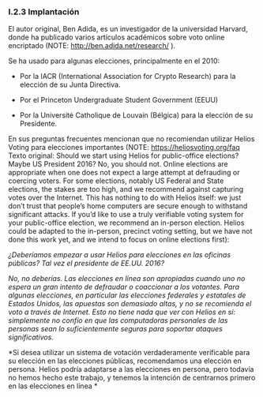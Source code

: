 ### I.2.3 Implantación

El autor original, Ben Adida, es un investigador de la universidad Harvard, donde ha publicado varios artículos académicos sobre voto online encriptado (NOTE:  http://ben.adida.net/research/ ). 

Se ha usado para algunas elecciones, principalmente en el 2010: 

* Por la IACR (International Association for Crypto Research) para la elección de su Junta Directiva. 

* Por el Princeton Undergraduate Student Government (EEUU) 

* Por la Université Catholique de Louvain (Bélgica) para la elección de su Presidente.

En sus preguntas frecuentes mencionan que no recomiendan utilizar Helios Voting para elecciones importantes (NOTE:  https://heliosvoting.org/faq Texto original: 
Should we start using Helios for public-office elections? Maybe US President 2016?
No, you should not. Online elections are appropriate when one does not expect a large attempt at defrauding or coercing voters. For some elections, notably US Federal and State elections, the stakes are too high, and we recommend against capturing votes over the Internet. This has nothing to do with Helios itself: we just don’t trust that people’s home computers are secure enough to withstand significant attacks.
If you’d like to use a truly verifiable voting system for your public-office election, we recommend an in-person election. Helios could be adapted to the in-person, precinct voting setting, but we have not done this work yet, and we intend to focus on online elections first):

*¿Deberíamos empezar a usar Helios para elecciones en las oficinas públicas? Tal vez el presidente de EE.UU. 2016?*

*No, no deberías. Las elecciones en línea son apropiadas cuando uno no espera un gran intento de defraudar o coaccionar a los votantes. Para algunas elecciones, en particular las elecciones federales y estatales de Estados Unidos, las apuestas son demasiado altas, y no se recomienda el voto a través de Internet. Esto no tiene nada que ver con Helios en sí: simplemente no confío en que las computadoras personales de las personas sean lo suficientemente seguras para soportar ataques significativos.*

*Si desea utilizar un sistema de votación verdaderamente verificable para su elección en las elecciones públicas, recomendamos una elección en persona. Helios podría adaptarse a las elecciones en persona, pero todavía no hemos hecho este trabajo, y tenemos la intención de centrarnos primero en las elecciones en línea *


